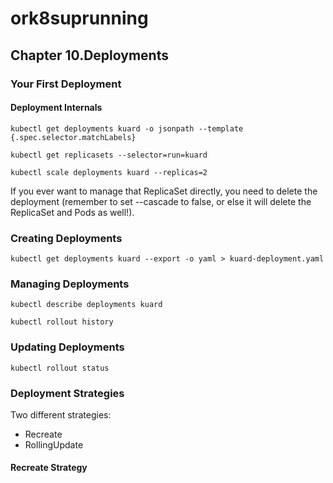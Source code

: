 # ork8suprunning


## Chapter 10.Deployments
### Your First Deployment
#### Deployment Internals
```
kubectl get deployments kuard -o jsonpath --template {.spec.selector.matchLabels}
```
```
kubectl get replicasets --selector=run=kuard
```
```
kubectl scale deployments kuard --replicas=2
```

If you ever want to manage that ReplicaSet directly, you need to delete the deployment (remember to set --cascade to false, or else it will delete the ReplicaSet and Pods as well!).

### Creating Deployments
```
kubectl get deployments kuard --export -o yaml > kuard-deployment.yaml
```

### Managing Deployments
```
kubectl describe deployments kuard
```
```
kubectl rollout history
```

### Updating Deployments
```
kubectl rollout status
```

### Deployment Strategies
Two different strategies:
- Recreate
- RollingUpdate

#### Recreate Strategy
